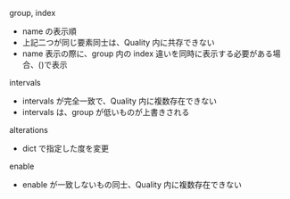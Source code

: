 group, index

- name の表示順
- 上記二つが同じ要素同士は、Quality 内に共存できない
- name 表示の際に、group 内の index 違いを同時に表示する必要がある場合、()で表示

intervals

- intervals が完全一致で、Quality 内に複数存在できない
- intervals は、group が低いものが上書きされる

alterations

- dict で指定した度を変更

enable

- enable が一致しないもの同士、Quality 内に複数存在できない
